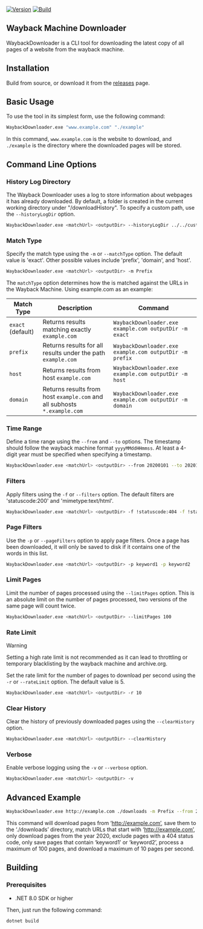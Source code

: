 [![Version](https://img.shields.io/github/v/tag/JakeYallop/WaybackDownloader?sort=semver&label=Wayback%20Downloader)](https://github.com/JakeYallop/WaybackDownloader/releases)
[![Build](https://github.com/JakeYallop/WaybackDownloader/actions/workflows/build-and-test.yml/badge.svg)](https://github.com/JakeYallop/WaybackDownloader/actions/workflows/build-and-test.yml)

## Wayback Machine Downloader

WaybackDownloader is a CLI tool for downloading the latest copy of all pages of a website from the wayback machine.

## Installation
Build from source, or download it from the [releases](https://github.com/JakeYallop/WaybackDownloader/releases) page.

## Basic Usage

To use the tool in its simplest form, use the following command:

```bash
WaybackDownloader.exe "www.example.com" "./example"
```

In this command, `www.example.com` is the website to download, and `./example` is the directory where the downloaded pages will be stored.

## Command Line Options

### History Log Directory
The Wayback Downloader uses a log to store information about webpages it has already downloaded. By default, a folder is created in the current working directory under "/downloadHistory". To specify a custom path, use the `--historyLogDir` option.
```bash
WaybackDownloader.exe <matchUrl> <outputDir> --historyLogDir ../../customHistoryLogFolder
```

### Match Type

Specify the match type using the `-m` or `--matchType` option. The default value is 'exact'. Other possible values include 'prefix', 'domain', and 'host'.

```bash
WaybackDownloader.exe <matchUrl> <outputDir> -m Prefix
```

The `matchType` option determines how the <matchUrl> is matched against the URLs in the Wayback Machine. Using example.com as an example:

| Match Type | Description | Command |
|------------|-------------|---------|
| `exact` (default) | Returns results matching exactly `example.com` | `WaybackDownloader.exe example.com outputDir -m exact` |
| `prefix` | Returns results for all results under the path `example.com` | `WaybackDownloader.exe example.com outputDir -m prefix` |
| `host` | Returns results from host `example.com` | `WaybackDownloader.exe example.com outputDir -m host` |
| `domain` | Returns results from host `example.com` and all subhosts `*.example.com` | `WaybackDownloader.exe example.com outputDir -m domain` |

### Time Range

Define a time range using the `--from` and `--to` options. The timestamp should follow the wayback machine format `yyyyMMddHHmmss`. At least a 4-digit year must be specified when specifying a timestamp.

```bash
WaybackDownloader.exe <matchUrl> <outputDir> --from 20200101 --to 20201231
```

### Filters

Apply filters using the `-f` or `--filters` option. The default filters are 'statuscode:200' and 'mimetype:text/html'.

```bash
WaybackDownloader.exe <matchUrl> <outputDir> -f !statuscode:404 -f !statuscode:302
```

### Page Filters

Use the `-p` or `--pageFilters` option to apply page filters. Once a page has been downloaded, it will only be saved to disk if it contains one of the words in this list.

```bash
WaybackDownloader.exe <matchUrl> <outputDir> -p keyword1 -p keyword2
```

### Limit Pages

Limit the number of pages processed using the `--limitPages` option. This is an absolute limit on the number of pages processed, two versions of the same page will count twice.

```bash
WaybackDownloader.exe <matchUrl> <outputDir> --limitPages 100
```

### Rate Limit

> [!WARNING]
> Setting a high rate limit is not recommended as it can lead to throttling or temporary blacklisting by the wayback machine and archive.org.

Set the rate limit for the number of pages to download per second using the `-r` or `--rateLimit` option. The default value is 5.

```bash
WaybackDownloader.exe <matchUrl> <outputDir> -r 10
```

### Clear History

Clear the history of previously downloaded pages using the `--clearHistory` option.

```bash
WaybackDownloader.exe <matchUrl> <outputDir> --clearHistory
```

### Verbose

Enable verbose logging using the `-v` or `--verbose` option.

```bash
WaybackDownloader.exe <matchUrl> <outputDir> -v
```

## Advanced Example

```bash
WaybackDownloader.exe http://example.com ./downloads -m Prefix --from 20200101 --to 20201231 -f !statuscode:404 -p keyword1 -p keyword2 --limitPages 100 -r 10
```

This command will download pages from ‘http://example.com’, save them to the ‘./downloads’ directory, match URLs that start with ‘http://example.com’, only download pages from the year 2020, exclude pages with a 404 status code, only save pages that contain ‘keyword1’ or ‘keyword2’, process a maximum of 100 pages, and download a maximum of 10 pages per second. 

## Building

### Prerequisites

* .NET 8.0 SDK or higher

Then, just run the following command:
```
dotnet build
```